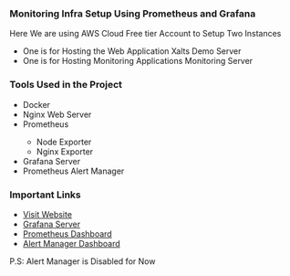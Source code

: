 <h3>Monitoring Infra Setup Using Prometheus and Grafana </h3>

<div>Here We are using AWS Cloud Free tier Account to Setup Two Instances</div>
     <ul>
       <li>One is for Hosting the Web Application Xalts Demo Server</li>
       <li>One is for Hosting Monitoring Applications Monitoring Server</li>
     </ul>
<h3> Tools Used in the Project</h3>
<ul>
  <li>Docker</li>
  <li>Nginx Web Server </li>
  <li>Prometheus</li>
      <ul> 
        <li> Node Exporter </li>
         <li> Nginx Exporter </li> 
      </ul>
  <li>Grafana Server</li>
  <li>Prometheus Alert Manager</li>
</ul>
<h3>Important Links</h3>
<ul>
   <li><a href="http://43.205.115.137:8081/">Visit Website</a></li>
  <li><a href="http://15.206.167.2:3000">Grafana Server</a></li>
  <li><a href="http://15.206.167.2:9090/alerts?search=">Prometheus Dashboard</li>
  <li><a href="http://15.206.167.2:9093/#/alerts">Alert Manager Dashboard</a></li>
</ul>
<p>P.S: Alert Manager is Disabled for Now</p>
